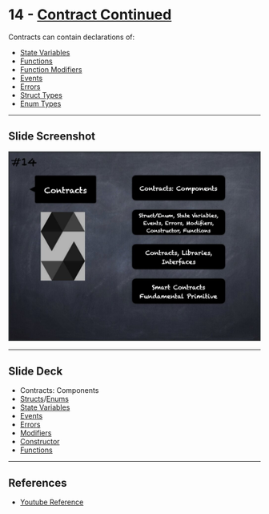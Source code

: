 # 14 - [Contract Continued](Contract%20Continued.md)
Contracts can contain declarations of: 

- [State Variables](State%20Variables.md)
- [Functions](Functions.md)
- [Function Modifiers](Modifiers.md)
- [Events](Events.md)
- [Errors](Errors.md)
- [Struct Types](Structs.md)
- [Enum Types](Enums.md)

___
## Slide Screenshot
![014.jpg](../../images/2.%20Solidity%20101/014.jpg)
___
## Slide Deck
- Contracts: Components
- [Structs](Structs.md)/[Enums](Enums.md)
- [State Variables](State%20Variables.md)
- [Events](Events.md)
- [Errors](Errors.md)
- [Modifiers](Modifiers.md)
- [Constructor](Constructor.md)
- [Functions](Functions.md)
___
## References
- [Youtube Reference](https://youtu.be/5eLqFac5Tkg?t=1481)


